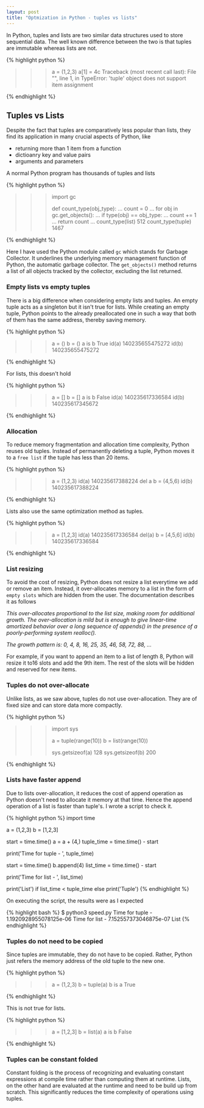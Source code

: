 ```yaml
---
layout: post
title: "Optmization in Python - tuples vs lists"
---
```


In Python, tuples and lists are two similar data structures used to store sequential data. The well known difference between the two is that tuples are immutable whereas lists are not.

{% highlight python %}
>>> a = (1,2,3)
>>> a[1] = 4c
Traceback (most recent call last):
  File "<stdin>", line 1, in <module>
TypeError: 'tuple' object does not support item assignment
>>>
{% endhighlight %}

## Tuples vs Lists

Despite the fact that tuples are comparatively less popular than lists, they find its application in many crucial aspects of Python, like
* returning more than 1 item from a function
* dictioanry key and value pairs
* arguments and parameters

A normal Python program has thousands of tuples and lists

{% highlight python %}
>>> import gc
>>>
>>> def count_type(obj_type):
...     count = 0
...     for obj in gc.get_objects():
...             if type(obj) == obj_type:
...                     count += 1
...     return count
...
>>> count_type(list)
512
>>> count_type(tuple)
1467
>>>
{% endhighlight %}

Here I have used the Python module called `gc` which stands for Garbage Collector. It underlines the underlying memory management function of Python, the automatic garbage collector. The `get_objects()` method returns a list of all objects tracked by the collector, excluding the list returned.

### Empty lists vs empty tuples

There is a big difference when considering empty lists and tuples. An empty tuple acts as a singleton but it isn't true for lists. While creating an empty tuple, Python points to the already preallocated one in such a way that both of them has the same address, thereby saving memory.

{% highlight python %}
>>> a = ()
>>> b = ()
>>> a is b
True
>>> id(a)
140235655475272
>>> id(b)
140235655475272
>>>
{% endhighlight %}

For lists, this doesn't hold

{% highlight python %}
>>> a = []
>>> b = []
>>> a is b
False
>>> id(a)
140235617336584
>>> id(b)
140235617345672
>>>
{% endhighlight %}


### Allocation

To reduce memory fragmentation and allocation time complexity, Python reuses old tuples. Instead of permanently deleting a tuple, Python moves it to a `free list` if the tuple has less than 20 items.

{% highlight python %}
>>> a = (1,2,3)
>>> id(a)
140235617388224
>>> del a
>>> b = (4,5,6)
>>> id(b)
140235617388224
>>>
{% endhighlight %}

Lists also use the same optimization method as tuples.

{% highlight python %}
>>> a = [1,2,3]
>>> id(a)
140235617336584
>>> del(a)
>>> b = [4,5,6]
>>> id(b)
140235617336584
>>>
{% endhighlight %}

### List resizing

To avoid the cost of resizing, Python does not resize a list everytime we add or remove an item. Instead, it over-allocates memory to a list in the form of `empty slots` which are hidden from the user. The documentation describes it as follows

*This over-allocates proportional to the list size, making room for additional growth. The over-allocation is mild but is enough to give linear-time amortized behavior over a long sequence of appends() in the presence of a poorly-performing system realloc().*

*The growth pattern is: 0, 4, 8, 16, 25, 35, 46, 58, 72, 88, ...*

For example, if you want to append an item to a list of length 8, Python will resize it to16 slots and add the 9th item. The rest of the slots will be hidden and reserved for new items.

### Tuples do not over-allocate

Unlike lists, as we saw above, tuples do not use over-allocation. They are of fixed size and can store data more compactly.

{% highlight python %}
>>> import sys
>>>
>>> a = tuple(range(10))
>>> b = list(range(10))
>>>
>>> sys.getsizeof(a)
128
>>> sys.getsizeof(b)
200
>>>
{% endhighlight %}

### Lists have faster append

Due to lists over-allocation, it reduces the cost of append operation as Python doesn't need to allocate it memory at that time. Hence the append operation of a list is faster than tuple's. I wrote a script to check it.

{% highlight python %}
import time

a = (1,2,3)
b = [1,2,3]

start = time.time()
a = a + (4,)
tuple_time  = time.time() - start

print('Time for tuple - ', tuple_time)

start = time.time()
b.append(4)
list_time = time.time() - start

print('Time for list - ', list_time)

print('List') if list_time < tuple_time else print('Tuple')
{% endhighlight %}

On executing the script, the results were as I expected

{% highlight bash %}
$ python3 speed.py
Time for tuple -  1.1920928955078125e-06
Time for list -  7.152557373046875e-07
List
{% endhighlight %}


### Tuples do not need to be copied

Since tuples are immutable, they do not have to be copied. Rather, Python just refers the memory address of the old tuple to the new one.

{% highlight python %}
>>> a = (1,2,3)
>>> b = tuple(a)
>>> b is a
True
>>>
{% endhighlight %}

This is not true for lists.

{% highlight python %}
>>> a = [1,2,3]
>>> b = list(a)
>>> a is b
False
>>>
{% endhighlight %}

### Tuples can be constant folded

Constant folding is the process of recognizing and evaluating constant expressions at compile time rather than computing them at runtime. Lists, on the other hand are evaluated at the runtime and need to be build up from scratch. This significantly reduces the time complexity of operations using tuples.
